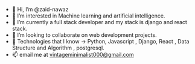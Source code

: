 - 👋 Hi, I’m @zaid-nawaz
- 👀 I’m interested in Machine learning and artificial intelligence.
- 🌱 I’m currently a full stack developer and my stack is django and react stack. 
- 💞️ I’m looking to collaborate on web development projects.
- 💞️ Technologies that I know -> Python, Javascript , Django, React , Data Structure and Algorithm , postgresql.
- 📫 email me at vintageminimalist000@gmail.com


